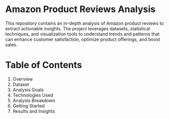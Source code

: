 # Amazon Product Reviews Analysis
This repository contains an in-depth analysis of Amazon product reviews to extract actionable insights. The project leverages datasets, statistical techniques, and visualization tools to understand trends and patterns that can enhance customer satisfaction, optimize product offerings, and boost sales.
# Table of Contents
1. Overview
2. Dataset
3. Analysis Goals
4. Technologies Used
5. Analysis Breakdown
6. Getting Started
7. Results and Insights

